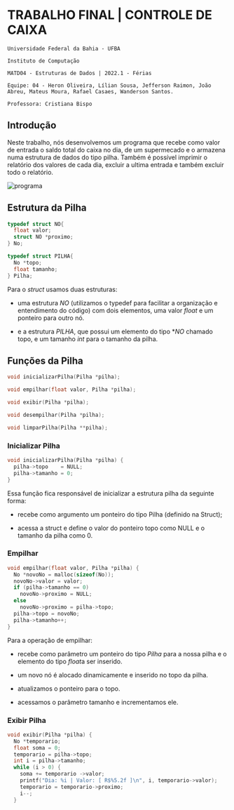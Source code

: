 # TRABALHO FINAL | CONTROLE DE CAIXA

```
Universidade Federal da Bahia - UFBA

Instituto de Computação

MATD04 - Estruturas de Dados | 2022.1 - Férias

Equipe: 04 - Heron Oliveira, Lílian Sousa, Jefferson Raimon, João Abreu, Mateus Moura, Rafael Casaes, Wanderson Santos.

Professora: Cristiana Bispo
```

## Introdução

Neste trabalho, nós desenvolvemos um programa que recebe como valor de entrada o  saldo total do caixa no dia, de um supermecado e o armazena numa estrutura de dados do tipo pilha. Também é possível imprimir o relatório dos valores de cada dia, excluir a ultima entrada e também excluir todo o relatório.

![programa](https://user-images.githubusercontent.com/80064475/154977517-f8a852d9-9433-4cd0-8688-c5d205201373.png)

## Estrutura da Pilha

```c
typedef struct NO{
  float valor;
  struct NO *proximo;
} No;

typedef struct PILHA{
  No *topo;
  float tamanho;
} Pilha;
```

Para o *struct* usamos duas estruturas:

- uma estrutura *NO* (utilizamos o typedef para facilitar a organização e entendimento do código) com dois elementos, uma valor *float* e um ponteiro para outro nó.

- e a estrutura *PILHA*, que possui um elemento do tipo **NO* chamado topo, e um tamanho *int* para o tamanho da pilha.

## Funções da Pilha

```c
void inicializarPilha(Pilha *pilha);
```

```c
void empilhar(float valor, Pilha *pilha);
```

```c
void exibir(Pilha *pilha);
```

```c
void desempilhar(Pilha *pilha);
```

```c
void limparPilha(Pilha **pilha);
```

### Inicializar Pilha

```c
void inicializarPilha(Pilha *pilha) {
  pilha->topo    = NULL;
  pilha->tamanho = 0;
}
```

Essa função fica responsável de inicializar a estrutura pilha da seguinte forma:

- recebe como argumento um ponteiro do tipo Pilha (definido na Struct); 

- acessa a struct e define o valor do ponteiro topo como NULL e o tamanho da pilha como 0.

### Empilhar

```c
void empilhar(float valor, Pilha *pilha) {
  No *novoNo = malloc(sizeof(No));
  novoNo->valor = valor;
  if (pilha->tamanho == 0)
    novoNo->proximo = NULL;
  else
    novoNo->proximo = pilha->topo;
  pilha->topo = novoNo;
  pilha->tamanho++;
}
```

Para a operação de empilhar:

- recebe como parâmetro um ponteiro do tipo *Pilha* para a nossa pilha e o elemento do tipo *float*a ser inserido.

- um novo nó é alocado dinamicamente e inserido no topo da pilha.

- atualizamos o ponteiro para o topo.

- acessamos o parâmetro tamanho e incrementamos ele.

### Exibir Pilha

```c
void exibir(Pilha *pilha) {
  No *temporario;
  float soma = 0;
  temporario = pilha->topo;
  int i = pilha->tamanho;
  while (i > 0) {
    soma += temporario ->valor;
    printf("Dia: %i | Valor: [ R$%5.2f ]\n", i, temporario->valor);
    temporario = temporario->proximo;
    i--;
  }
```


